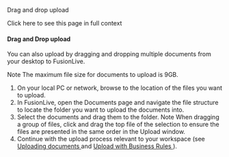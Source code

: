 Drag and drop upload

Click here to see this page in full context

####  Drag and Drop upload

You can also upload by dragging and dropping multiple documents from your
desktop to FusionLive.

Note  The maximum file size for documents to upload is 9GB.

  1. On your local PC or network, browse to the location of the files you want to upload. 
  2. In FusionLive, open the Documents page and navigate the file structure to locate the folder you want to upload the documents into. 
  3. Select the documents and drag them to the folder.  Note  When dragging a group of files, click and drag the top file of the selection to ensure the files are presented in the same order in the Upload window. 
  4. Continue with the upload process relevant to your workspace (see [ Uploading documents ](Uploading_documents.htm#h) and [ Upload with Business Rules ](Upload_with_Business_Rules.htm#h) ). 

